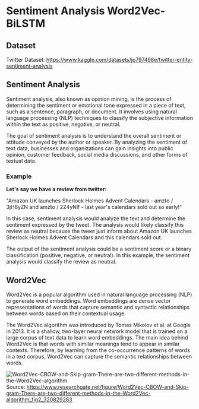 # Sentiment Analysis Word2Vec-BiLSTM

## Dataset
Twitter Dataset: https://www.kaggle.com/datasets/jp797498e/twitter-entity-sentiment-analysis

## Sentiment Analysis
Sentiment analysis, also known as opinion mining, is the process of determining the sentiment or emotional tone expressed in a piece of text, such as a sentence, paragraph, or document. It involves using natural language processing (NLP) techniques to classify the subjective information within the text as positive, negative, or neutral.

The goal of sentiment analysis is to understand the overall sentiment or attitude conveyed by the author or speaker. By analyzing the sentiment of text data, businesses and organizations can gain insights into public opinion, customer feedback, social media discussions, and other forms of textual data.

### Example
<strong>Let's say we have a review from twitter:</strong>

"Amazon UK launches Sherlock Holmes Advent Calendars - amzto / 3jH8yZN and amzto / 2Z4yNlf - last year's calendars sold out so early!"

In this case, sentiment analysis would analyze the text and determine the sentiment expressed by the tweet. The analysis would likely classify this review as neutral because the tweet just inform about Amazon UK launches Sherlock Holmes Advent Calendars and this calendars sold out.

The output of the sentiment analysis could be a sentiment score or a binary classification (positive, negative, or neutral). In this example, the sentiment analysis would classify the review as neutral.

## Word2Vec
Word2Vec is a popular algorithm used in natural language processing (NLP) to generate word embeddings. Word embeddings are dense vector representations of words that capture semantic and syntactic relationships between words based on their contextual usage.

The Word2Vec algorithm was introduced by Tomas Mikolov et al. at Google in 2013. It is a shallow, two-layer neural network model that is trained on a large corpus of text data to learn word embeddings. The main idea behind Word2Vec is that words with similar meanings tend to appear in similar contexts. Therefore, by learning from the co-occurrence patterns of words in a text corpus, Word2Vec can capture the semantic relationships between words.

![Word2Vec-CBOW-and-Skip-gram-There-are-two-different-methods-in-the-Word2Vec-algorithm](https://github.com/SicilianDefence/Sentiment-Analysis-Word2Vec-BiLSTM/assets/45375601/73249aec-cc0e-4e88-b745-87b692338960)Source: https://www.researchgate.net/figure/Word2Vec-CBOW-and-Skip-gram-There-are-two-different-methods-in-the-Word2Vec-algorithm_fig2_320829283


